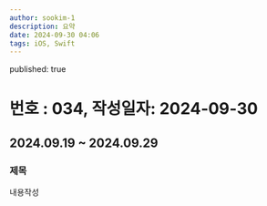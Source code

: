 ```yaml
---
author: sookim-1
description: 요약
date: 2024-09-30 04:06
tags: iOS, Swift
---
```

published: true
# 번호 : 034, 작성일자: 2024-09-30
## 2024.09.19 ~ 2024.09.29
### 제목
내용작성
